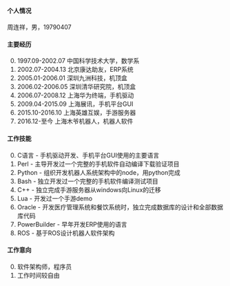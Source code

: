 #### 个人情况

周连祥，男，19790407

#### 主要经历

0. 1997.09-2002.07 中国科学技术大学，数学系
0. 2002.07-2004.13 北京康达助友，ERP系统
0. 2005.01-2006.01 深圳九洲科技，机顶盒
0. 2006.02-2006.05 深圳清华研究院，机顶盒
0. 2006.07-2008.12 上海华为终端，手机驱动
0. 2009.04-2015.09 上海展讯，手机平台GUI
0. 2015.10-2016.10 上海英雄互娱，手游服务器
0. 2016.12-至今 上海木爷机器人，机器人软件

#### 工作技能

0. C语言 - 手机驱动开发、手机平台GUI使用的主要语言
0. Perl - 主导开发过一个完整的手机软件自动编译下载验证项目
0. Python - 组织开发机器人系统架构中的node，用python完成
0. Bash - 独立开发过一个完整的手机软件编译测试项目
0. C++ - 独立完成手游服务器从windows向Linux的迁移
0. Lua - 开发过一个手游demo
0. Oracle - 开发医疗管理系统和餐饮系统时，独立完成数据库的设计和全部数据库代码
0. PowerBuilder - 早年开发ERP使用的语言
0. ROS - 基于ROS设计机器人软件架构

#### 工作意向

0. 软件架构师，程序员
0. 工作时间较自由
